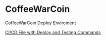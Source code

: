 # CoffeeWarCoin
CoffeeWarCoin Deploy Enviroment


[CI/CD File with Deploy and Testing Commands](./.github/workflows/ci.yml)